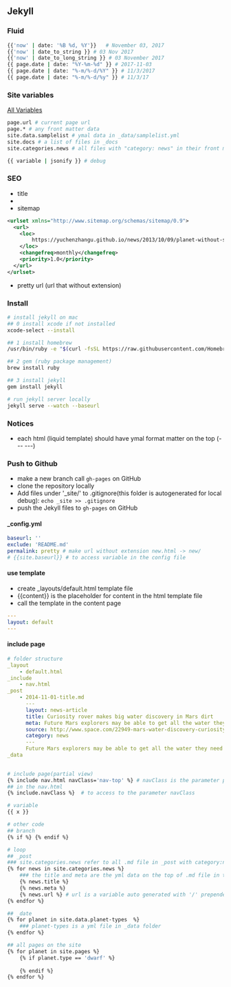 ## Jekyll

### Fluid

```bash
{{'now' | date: '%B %d, %Y'}}   # November 03, 2017
{{'now' | date_to_string }} # 03 Nov 2017
{{'now' | date_to_long_string }} # 03 November 2017
{{ page.date | date: "%Y-%m-%d" }} # 2017-11-03
{{ page.date | date: "%-m/%-d/%Y" }} # 11/3/2017
{{ page.date | date: "%-m/%-d/%y" }} # 11/3/17

```

### Site variables

[All Variables](https://jekyllrb.com/docs/variables/)

```bash
page.url # current page url
page.* # any front matter data
site.data.samplelist # ymal data in _data/samplelist.yml
site.docs # a list of files in _docs
site.categories.news # all files with "category: news" in their front matter

{{ variable | jsonify }} # debug
```

### SEO

- title
- <meta name="description" content="" />
- sitemap

```xml
<urlset xmlns="http://www.sitemap.org/schemas/sitemap/0.9">
  <url>
    <loc>
    	https://yuchenzhangu.github.io/news/2013/10/09/planet-without-star/
    </loc>
    <changefreq>monthly</changefreq>
    <priority>1.0</priority>
  </url>
</urlset>
```

- pretty url (url that without extension)




### Install

```bash
# install jekyll on mac
## 0 install xcode if not installed
xcode-select --install

## 1 install homebrew
/usr/bin/ruby -e "$(curl -fsSL https://raw.githubusercontent.com/Homebrew/install/master/install)"

## 2 gem (ruby package management)
brew install ruby

## 3 install jekyll
gem install jekyll

# run jekyll server locally
jekyll serve --watch --baseurl


```


### Notices

- each html (liquid template) should have ymal format matter on the top (--- ---)

### Push to Github

- make a new branch call `gh-pages` on GitHub
- clone the repository locally
- Add files under '_site/' to .gitignore(this folder is autogenerated for local debug): `echo _site >> .gitignore`
- push the Jekyll files to `gh-pages` on GitHub


#### _config.yml

```yaml
baseurl: ''
exclude: 'README.md'
permalink: pretty # make url without extension new.html -> new/
# {{site.baseurl}} # to access variable in the config file
```

####  use template

- create _layouts/default.html template file
- {{content}} is the placeholder for content in the html template file
- call the template in the content page


```yml
---
layout: default
---
```



#### include page

```yaml
# folder structure
_layout
	- default.html
_include
	- nav.html
_post
	- 2014-11-01-title.md
      ---
      layout: news-article
      title: Curiosity rover makes big water discovery in Mars dirt
      meta: Future Mars explorers may be able to get all the water they need out of the red dirt beneath their boots.
      source: http://www.space.com/22949-mars-water-discovery-curiosity-rover.html
      category: news
      ---
      Future Mars explorers may be able to get all the water they need out of the red dirt beneath their boots, a new study suggests.
_data
	
```



```bash
# include page(partial view)
{% include nav.html navClass='nav-top' %} # navClass is the parameter pass to the partial view
## in the nav.html
{% include.navClass %}  # to access to the parameter navClass

# variable
{{ x }}

# other code
## branch
{% if %} {% endif %}

# loop
## _post
### site.categories.news refer to all .md file in _post with category:news
{% for news in site.categories.news %} 
	### the title and meta are the yml data on the top of .md file in the _post folder
	{% news.title %} 
	{% news.meta %}
	{% news.url %} # url is a variable auto generated with '/' prepended
{% endfor %}

## _date
{% for planet in site.data.planet-types  %}
	### planet-types is a yml file in _data folder
{% endfor %}

## all pages on the site
{% for planet in site.pages %}
	{% if planet.type == 'dwarf' %}
	
	{% endif %}
{% endfor %}




```






